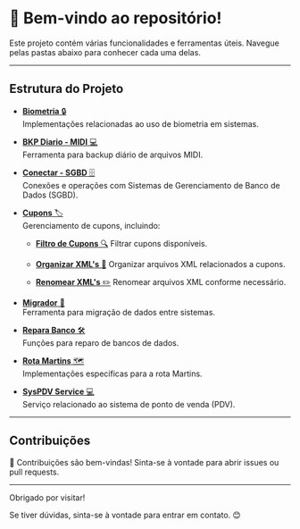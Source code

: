 # 👋 Bem-vindo ao repositório!

Este projeto contém várias funcionalidades e ferramentas úteis. Navegue pelas pastas abaixo para conhecer cada uma delas.

---

## Estrutura do Projeto

- [**Biometria** 🔒](Biometria/)  
  Implementações relacionadas ao uso de biometria em sistemas.

- [**BKP Diario - MIDI** 💻](BKP%20Diario%20-%20MIDI/)  
  Ferramenta para backup diário de arquivos MIDI.

- [**Conectar - SGBD** 🗄️](Conectar%20-%20SGBD/)  
  Conexões e operações com Sistemas de Gerenciamento de Banco de Dados (SGBD).

- [**Cupons** 🏷️](Cupons/)  
  Gerenciamento de cupons, incluindo:

  - [**Filtro de Cupons** 🔍](Cupons/Filtro%20de%20Cupons/)
    Filtrar cupons disponíveis.

  - [**Organizar XML's** 📂](Cupons/Organizar%20XML's/)
    Organizar arquivos XML relacionados a cupons.

  - [**Renomear XML's** ✏️](Cupons/Renomear%20XML's/)
    Renomear arquivos XML conforme necessário.

- [**Migrador** 🚀](Migrador/)  
  Ferramenta para migração de dados entre sistemas.

- [**Repara Banco** 🛠️](Repara%20Banco/)  
  Funções para reparo de bancos de dados.

- [**Rota Martins** 🗺️](Rota%20Martins/)  
  Implementações específicas para a rota Martins.

- [**SysPDV Service** 💻](SysPDV%20Service/)  
  Serviço relacionado ao sistema de ponto de venda (PDV).

---

## Contribuições

🤝 Contribuições são bem-vindas! Sinta-se à vontade para abrir issues ou pull requests.

---

Obrigado por visitar! 

Se tiver dúvidas, sinta-se à vontade para entrar em contato. 😊